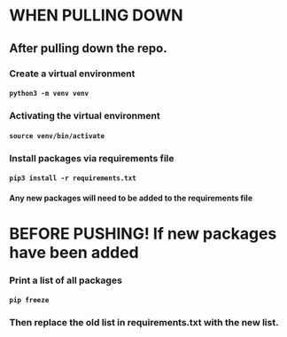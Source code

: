 # WHEN PULLING DOWN

## After pulling down the repo.

### Create a virtual environment
#### `python3 -m venv venv`

### Activating the virtual environment
#### `source venv/bin/activate`


### Install packages via requirements file
#### `pip3 install -r requirements.txt`
#### Any new packages will need to be added to the requirements file


# BEFORE PUSHING! If new packages have been added

### Print a list of all packages
#### `pip freeze`
### Then replace the old list in requirements.txt with the new list. 

